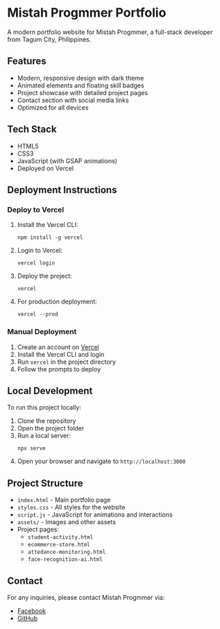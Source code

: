 # Mistah Progmmer Portfolio

A modern portfolio website for Mistah Progmmer, a full-stack developer from Tagum City, Philippines.

## Features

- Modern, responsive design with dark theme
- Animated elements and floating skill badges
- Project showcase with detailed project pages
- Contact section with social media links
- Optimized for all devices

## Tech Stack

- HTML5
- CSS3
- JavaScript (with GSAP animations)
- Deployed on Vercel

## Deployment Instructions

### Deploy to Vercel

1. Install the Vercel CLI:
   ```
   npm install -g vercel
   ```

2. Login to Vercel:
   ```
   vercel login
   ```

3. Deploy the project:
   ```
   vercel
   ```

4. For production deployment:
   ```
   vercel --prod
   ```

### Manual Deployment

1. Create an account on [Vercel](https://vercel.com)
2. Install the Vercel CLI and login
3. Run `vercel` in the project directory
4. Follow the prompts to deploy

## Local Development

To run this project locally:

1. Clone the repository
2. Open the project folder
3. Run a local server:
   ```
   npx serve
   ```
4. Open your browser and navigate to `http://localhost:3000`

## Project Structure

- `index.html` - Main portfolio page
- `styles.css` - All styles for the website
- `script.js` - JavaScript for animations and interactions
- `assets/` - Images and other assets
- Project pages:
  - `student-activity.html`
  - `ecommerce-store.html`
  - `attedance-monitoring.html`
  - `face-recognition-ai.html`

## Contact

For any inquiries, please contact Mistah Progmmer via:
- [Facebook](https://www.facebook.com/profile.php?id=61577014963786)
- [GitHub](https://github.com/dashboard) 
